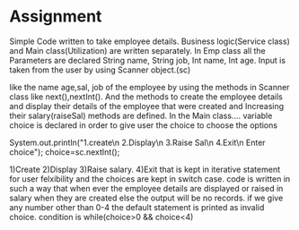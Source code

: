 # Assignment
Simple Code written to take employee details.
Business logic(Service class) and Main class(Utilization) are written separately.
In Emp class all the Parameters are declared 
String name, String job, Int name, Int age.
Input is taken from the user by using Scanner object.(sc)

like the name age,sal, job of the employee by using the methods in Scanner class like next(),nextInt(). And the methods to create the employee details and 
display their details of the employee that were created and Increasing their salary(raiseSal) methods are defined.
In the Main class.... variable choice is declared in order to give user the choice to choose the options



System.out.println("1.create\n 2.Display\n 3.Raise Sal\n 4.Exit\n Enter choice");
     choice=sc.nextInt();
	 
	 
	 
	
1)Create
2)Display
3)Raise salary.
4)Exit
that is kept in iterative statement for user felxibility and the choices are kept in switch case.
code is written in such a way that when ever the employee details are displayed or raised in salary when they are created else
the output will be no records.
if we give any number other than 0-4 the default statement is printed as invalid choice.
condition is 
while(choice>0 && choice<4)
